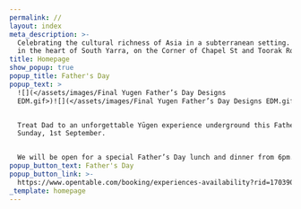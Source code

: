 ```yaml
---
permalink: //
layout: index
meta_description: >-
  Celebrating the cultural richness of Asia in a subterranean setting. Located
  in the heart of South Yarra, on the Corner of Chapel St and Toorak Road.
title: Homepage
show_popup: true
popup_title: Father's Day
popup_text: >
  ![](</assets/images/Final Yugen Father’s Day Designs
  EDM.gif>)![](</assets/images/Final Yugen Father’s Day Designs EDM.gif>)


  Treat Dad to an unforgettable Yūgen experience underground this Father’s Day,
  Sunday, 1st September.⁠


  We will be open for a special Father’s Day lunch and dinner from 6pm.⁠
popup_button_text: Father's Day
popup_button_link: >-
  https://www.opentable.com/booking/experiences-availability?rid=170390&restref=170390&experienceId=327348&utm_source=external&utm_medium=referral&utm_campaign=share
_template: homepage
---
```


